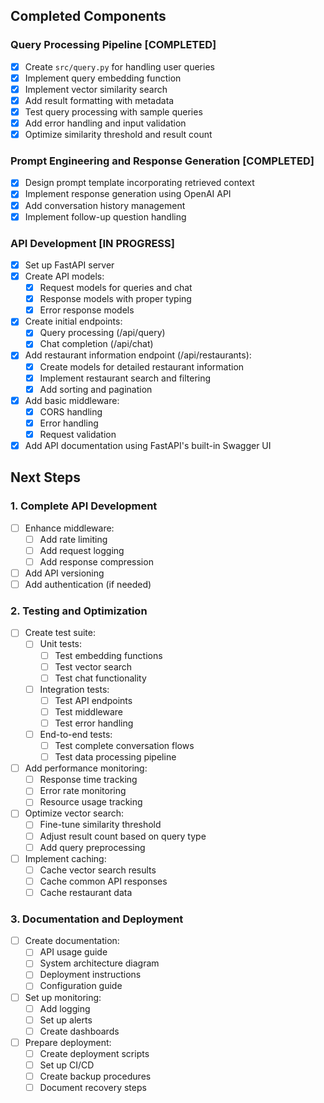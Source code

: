 ## Completed Components

### Query Processing Pipeline [COMPLETED]
- [x] Create `src/query.py` for handling user queries
- [x] Implement query embedding function
- [x] Implement vector similarity search
- [x] Add result formatting with metadata
- [x] Test query processing with sample queries
- [x] Add error handling and input validation
- [x] Optimize similarity threshold and result count

### Prompt Engineering and Response Generation [COMPLETED]
- [x] Design prompt template incorporating retrieved context
- [x] Implement response generation using OpenAI API
- [x] Add conversation history management
- [x] Implement follow-up question handling

### API Development [IN PROGRESS]
- [x] Set up FastAPI server
- [x] Create API models:
  - [x] Request models for queries and chat
  - [x] Response models with proper typing
  - [x] Error response models
- [x] Create initial endpoints:
  - [x] Query processing (/api/query)
  - [x] Chat completion (/api/chat)
- [x] Add restaurant information endpoint (/api/restaurants):
  - [x] Create models for detailed restaurant information
  - [x] Implement restaurant search and filtering
  - [x] Add sorting and pagination
- [x] Add basic middleware:
  - [x] CORS handling
  - [x] Error handling
  - [x] Request validation
- [x] Add API documentation using FastAPI's built-in Swagger UI

## Next Steps

### 1. Complete API Development
- [ ] Enhance middleware:
  - [ ] Add rate limiting
  - [ ] Add request logging
  - [ ] Add response compression
- [ ] Add API versioning
- [ ] Add authentication (if needed)

### 2. Testing and Optimization
- [ ] Create test suite:
  - [ ] Unit tests:
    - [ ] Test embedding functions
    - [ ] Test vector search
    - [ ] Test chat functionality
  - [ ] Integration tests:
    - [ ] Test API endpoints
    - [ ] Test middleware
    - [ ] Test error handling
  - [ ] End-to-end tests:
    - [ ] Test complete conversation flows
    - [ ] Test data processing pipeline
- [ ] Add performance monitoring:
  - [ ] Response time tracking
  - [ ] Error rate monitoring
  - [ ] Resource usage tracking
- [ ] Optimize vector search:
  - [ ] Fine-tune similarity threshold
  - [ ] Adjust result count based on query type
  - [ ] Add query preprocessing
- [ ] Implement caching:
  - [ ] Cache vector search results
  - [ ] Cache common API responses
  - [ ] Cache restaurant data

### 3. Documentation and Deployment
- [ ] Create documentation:
  - [ ] API usage guide
  - [ ] System architecture diagram
  - [ ] Deployment instructions
  - [ ] Configuration guide
- [ ] Set up monitoring:
  - [ ] Add logging
  - [ ] Set up alerts
  - [ ] Create dashboards
- [ ] Prepare deployment:
  - [ ] Create deployment scripts
  - [ ] Set up CI/CD
  - [ ] Create backup procedures
  - [ ] Document recovery steps 